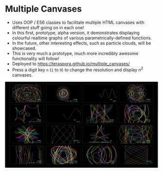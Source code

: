 # Multiple Canvases

- Uses OOP / ES6 classes to facilitate multiple HTML canvases with different stuff going on in each one!
- In this first, prototype, alpha version, it demonstrates displaying colourful realtime graphs of various parametrically-defined functions.
- In the future, other interesting effects, such as particle clouds, will be showcased.
- This is very much a prototype, much more incredibly awesome functionality will follow!
- Deployed to https://teraspora.github.io/multiple_canvases/
- Press a digit key `n` (`1` to `9`) to change the resolution and display n<sup>2</sup> canvases.

![](media/multiple_canvases_screenshot.png)